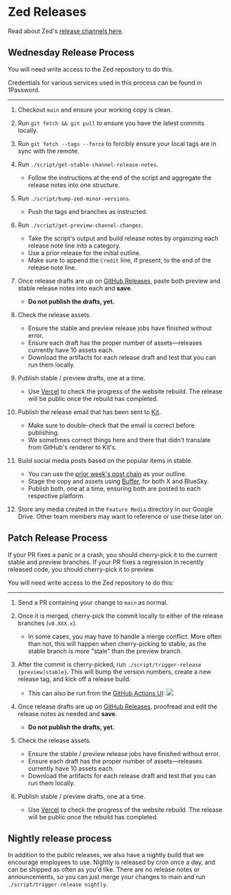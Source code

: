 # Zed Releases

Read about Zed's [release channels here](https://zed.dev/faq#what-are-the-release-channels).

## Wednesday Release Process

You will need write access to the Zed repository to do this.

Credentials for various services used in this process can be found in 1Password.

---

1. Checkout `main` and ensure your working copy is clean.

1. Run `git fetch && git pull` to ensure you have the latest commits locally.

1. Run `git fetch --tags --force` to forcibly ensure your local tags are in sync with the remote.

1. Run `./script/get-stable-channel-release-notes`.

   - Follow the instructions at the end of the script and aggregate the release notes into one structure.

1. Run `./script/bump-zed-minor-versions`.

   - Push the tags and branches as instructed.

1. Run `./script/get-preview-channel-changes`.

   - Take the script's output and build release notes by organizing each release note line into a category.
   - Use a prior release for the initial outline.
   - Make sure to append the `Credit` line, if present, to the end of the release note line.

1. Once release drafts are up on [GitHub Releases](https://github.com/zed-industries/zed/releases), paste both preview and stable release notes into each and **save**.

   - **Do not publish the drafts, yet.**

1. Check the release assets.

   - Ensure the stable and preview release jobs have finished without error.
   - Ensure each draft has the proper number of assets—releases currently have 10 assets each.
   - Download the artifacts for each release draft and test that you can run them locally.

1. Publish stable / preview drafts, one at a time.

   - Use [Vercel](https://vercel.com/zed-industries/zed-dev) to check the progress of the website rebuild.
     The release will be public once the rebuild has completed.

1. Publish the release email that has been sent to [Kit](https://kit.com).

   - Make sure to double-check that the email is correct before publishing.
   - We sometimes correct things here and there that didn't translate from GitHub's renderer to Kit's.

1. Build social media posts based on the popular items in stable.

   - You can use the [prior week's post chain](https://zed.dev/channel/tweets-23331) as your outline.
   - Stage the copy and assets using [Buffer](https://buffer.com), for both X and BlueSky.
   - Publish both, one at a time, ensuring both are posted to each respective platform.

1. Store any media created in the `Feature Media` directory in our Google Drive.
   Other team members may want to reference or use these later on.

## Patch Release Process

If your PR fixes a panic or a crash, you should cherry-pick it to the current stable and preview branches.
If your PR fixes a regression in recently released code, you should cherry-pick it to preview.

You will need write access to the Zed repository to do this:

---

1. Send a PR containing your change to `main` as normal.

1. Once it is merged, cherry-pick the commit locally to either of the release branches (`v0.XXX.x`).

   - In some cases, you may have to handle a merge conflict.
     More often than not, this will happen when cherry-picking to stable, as the stable branch is more "stale" than the preview branch.

1. After the commit is cherry-picked, run `./script/trigger-release {preview|stable}`.
   This will bump the version numbers, create a new release tag, and kick off a release build.

   - This can also be run from the [GitHub Actions UI](https://github.com/zed-industries/zed/actions/workflows/bump_patch_version.yml):
     ![](https://github.com/zed-industries/zed/assets/1486634/9e31ae95-09e1-4c7f-9591-944f4f5b63ea)

1. Once release drafts are up on [GitHub Releases](https://github.com/zed-industries/zed/releases), proofread and edit the release notes as needed and **save**.

   - **Do not publish the drafts, yet.**

1. Check the release assets.

   - Ensure the stable / preview release jobs have finished without error.
   - Ensure each draft has the proper number of assets—releases currently have 10 assets each.
   - Download the artifacts for each release draft and test that you can run them locally.

1. Publish stable / preview drafts, one at a time.
   - Use [Vercel](https://vercel.com/zed-industries/zed-dev) to check the progress of the website rebuild.
     The release will be public once the rebuild has completed.

## Nightly release process

In addition to the public releases, we also have a nightly build that we encourage employees to use.
Nightly is released by cron once a day, and can be shipped as often as you'd like.
There are no release notes or announcements, so you can just merge your changes to main and run `./script/trigger-release nightly`.

